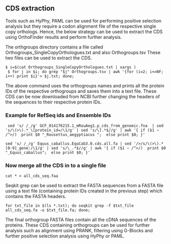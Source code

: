## CDS extraction

Tools such as HyPhy, PAML can be used for performing positive selection analysis but they require a codon alignment file of the respective single copy orthologs. Hence, the below strategy can be used to extract the CDS using OrthoFinder results and perform further analysis.

The orthgroups directory contains a file called Orthogroups_SingleCopyOrthologues.txt and also Orthogroups.tsv These two files can be used to extract the CDS.

``` 
$ i=$(cat Orthogroups_SingleCopyOrthologues.txt | xargs )
 $ for j in $i; do grep "$j" Orthogroups.tsv | awk '{for (i=2; i<=NF; i++) print $i}'> $j.txt; done;
```
The above command uses the orthogroups names and prints all the protein IDs of the respective orthogroups and saves them into a text file. These CDS can be now downloaded from NCBI further changing the headers of the sequences to their respective protein IDs.

### Example for RefSeq ids and Ensemble IDs
```
 sed 's/ /_/g' GCF_014176215.1_mRouAeg1.p_cds_from_genomic.fna  | sed 's/\(>\).*_\[protein_id=/\1/g' | sed 's/\].*$//g' | awk '{ if ($1 ~ /^>/)  print $0 "_Rousettus_aegyptiacus ";  else print $0; }' 
```
```
sed 's/ /_/g' Equus_caballus.EquCab3.0.cds.all.fa | sed '/>/s/\(>\).*[0-9]_gene:/\1/g' | sed 's/\_.*$//g' | awk '{ if ($1 ~ /^>/)  print $0 "_Equus_caballus";  else print $0; }' 
```
### Now merge all the CDS in to a single file
```
cat * > all_cds_seq.faa
```
Seqkit grep can be used to extract the FASTA sequences from a FASTA file using a text file (containing protein IDs created in the previous step) which contains the FASTA headers. 

```
for txt_file in $(ls *.txt); do seqkit grep -f $txt_file all_cds_seq.fa -o $txt_file.fa; done;
```
The final orthogroup FASTA files contain all the cDNA sequences of the proteins.
These CDS containing orthogroups can be used for further analysis such as alignment using PRANK, filtering using G-Blocks and further positive selection analysis using HyPhy or PAML.

